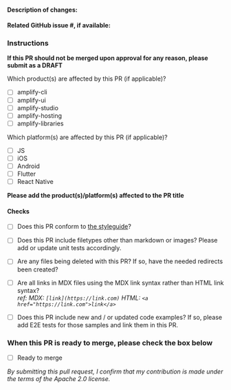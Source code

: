 #### Description of changes:

#### Related GitHub issue #, if available:

### Instructions

**If this PR should not be merged upon approval for any reason, please submit as a DRAFT**

Which product(s) are affected by this PR (if applicable)?

- [ ] amplify-cli
- [ ] amplify-ui
- [ ] amplify-studio
- [ ] amplify-hosting
- [ ] amplify-libraries

Which platform(s) are affected by this PR (if applicable)?

- [ ] JS
- [ ] iOS
- [ ] Android
- [ ] Flutter
- [ ] React Native

**Please add the product(s)/platform(s) affected to the PR title**

#### Checks

- [ ] Does this PR conform to [the styleguide](https://github.com/aws-amplify/docs/blob/main/STYLEGUIDE.md)?

- [ ] Does this PR include filetypes other than markdown or images? Please add or update unit tests accordingly.

- [ ] Are any files being deleted with this PR? If so, have the needed redirects been created?

- [ ] Are all links in MDX files using the MDX link syntax rather than HTML link syntax? <br /> _ref: MDX: `[link](https://link.com)` HTML: `<a href="https://link.com">link</a>`_

- [ ] Does this PR include new and / or updated code examples? If so, please add E2E tests for those samples and link them in this PR.

### When this PR is ready to merge, please check the box below

- [ ] Ready to merge

_By submitting this pull request, I confirm that my contribution is made under the terms of the Apache 2.0 license._
